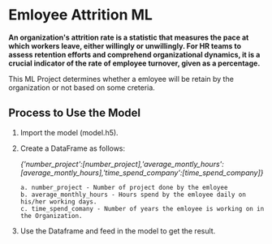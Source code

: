 # Emloyee Attrition ML

**An organization's attrition rate is a statistic that measures the pace at which workers leave, either willingly or unwillingly. For HR teams to assess retention efforts and comprehend organizational dynamics, it is a crucial indicator of the rate of employee turnover, given as a percentage.**

This ML Project determines whether a emloyee will be retain by the organization or not based on some creteria.

## Process to Use the Model
1. Import the model (model.h5).
2. Create a DataFrame as follows:
   
     *{'number_project':[number_project],'average_montly_hours':[average_montly_hours],'time_spend_company':[time_spend_company]}*
   
       a. number_project - Number of project done by the emloyee
       b. average_monthly_hours - Hours spend by the emloyee daily on his/her working days.
       c. time_spend_comany - Number of years the emloyee is working on in the Organization.
4. Use the Dataframe and feed in the model to get the result.
